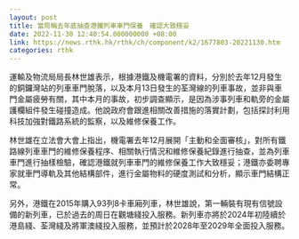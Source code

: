 ```yaml
---
layout: post
title: 當局稱去年底抽查港鐵列車車門保養　確認大致穩妥
date: 2022-11-30 12:40:54.000000000 +08:00
link: https://news.rthk.hk/rthk/ch/component/k2/1677803-20221130.htm
categories: rthk
---
```


運輸及物流局局長林世雄表示，根據港鐵及機電署的資料，分別於去年12月發生的銅鑼灣站的列車車門脫落，以及本月13日發生的荃灣線的列車事故，並非與車門金屬疲勞有關，其中本月的事故，初步調查顯示，是因為涉事列車和軌旁的金屬護欄組件發生碰撞造成。他說政府會跟進相關改善措施的落實計劃，包括探討利用科技加強對鐵路系統的監察，以及維修保養工作。

林世雄在立法會大會上指出，機電署去年12月展開「主動和全面審核」，對所有鐵路線列車車門的維修保養程序、相關執行情況和維修保養紀錄進行抽查，並為列車車門進行抽樣檢驗，確認港鐵就列車車門的維修保養工作大致穩妥；港鐵亦委聘專家就車門導軌及其他結構部件，進行金屬物料的硬度測試和分析，顯示車門結構正常。

另外，港鐵在2015年購入93列8卡車廂列車，林世雄說，第一輛裝有現有信號設備的新列車，已於過去的周日在觀塘綫投入服務。新列車亦將於2024年初陸續於港島綫、荃灣綫及將軍澳綫投入服務，並預計於2028年至2029年全面投入服務。
